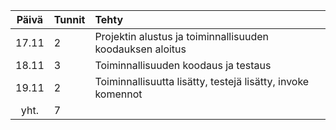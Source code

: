 | Päivä | Tunnit | Tehty |
| :----:| :------|:------|
| 17.11 | 2      | Projektin alustus ja toiminnallisuuden koodauksen aloitus |
| 18.11 | 3      | Toiminnallisuuden koodaus ja testaus |
| 19.11 | 2      | Toiminnallisuutta lisätty, testejä lisätty, invoke komennot |
| yht.  | 7      |       |
